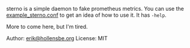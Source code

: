 sterno is a simple daemon to fake prometheus metrics. You can use the
[example_sterno.conf](example_sterno.conf) to get an idea of how to use it. It
has `-help`.

More to come here, but I'm tired.

Author: <erik@hollensbe.org>
License: MIT
